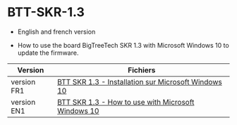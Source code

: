 # BTT-SKR-1.3

  - English and french version

 - How to use the board BigTreeTech SKR 1.3 with Microsoft Windows 10 to update the firmware.

Version          | Fichiers
-------------    | -----------
version FR1  | [BTT SKR 1.3 - Installation sur Microsoft Windows 10](https://github.com/harpagophytum/BTT-SKR-1.3/blob/main/BigTreeTech-skr-1.3-installation-fran%C3%A7ais.txt)
version EN1  | [BTT SKR 1.3 - How to use with Microsoft Windows 10](https://github.com/harpagophytum/BTT-SKR-1.3/blob/main/BigTreeTech-skr-1.3-installation-anglais.txt)
